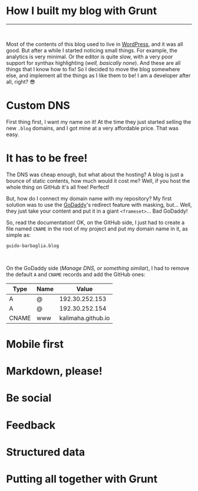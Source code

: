 # How I built my blog with Grunt
<hr>
<br>

Most of the contents of this blog used to live in [WordPress](https://kalimadev.wordpress.com/), and it was all
good. But after a while I started noticing small things. For example, the
analytics is very minimal. Or the editor is quite slow, with a very poor
support for synthax highlighting (_well, basically none_). And these are all
things that I know how to fix! So I decided to move the blog somewhere else,
and implement all the things as I like them to be! I am a developer after
all, right? 😎

# Custom DNS

First thing first, I want my name on it! At the time they just started
selling the new `.blog` domains, and I got mine at a very affordable price.
That was easy.

# It has to be free!

The DNS was cheap enough, but what about the hosting? A blog is just a bounce
of static contents, how much would it cost me? Well, if you host the whole thing
on GitHub it's all free! Perfect!

But, how do I connect my domain name with my repository? My first solution was
to use the [GoDaddy](https://it.godaddy.com/)'s redirect feature with
masking, but... Well, they just take your content and put it in a giant
`<frameset>`... Bad GoDaddy!

So, read the documentation! OK, on the GitHub side, I just had to create a
file named `CNAME` in the root of my project and put my domain name in it, as
simple as:

```
guido-barbaglia.blog
```
<br>

On the GoDaddy side (_Manage DNS, or something similar_), I had to remove
the default `A` and `CNAME` records and add the GitHub ones:

| Type  | Name | Value              |
|-------|------|--------------------|
| A     | @    | 192.30.252.153     |
| A     | @    | 192.30.252.154     |
| CNAME | www  | kalimaha.github.io |

# Mobile first

# Markdown, please!

# Be social

# Feedback

# Structured data

# Putting all together with Grunt

